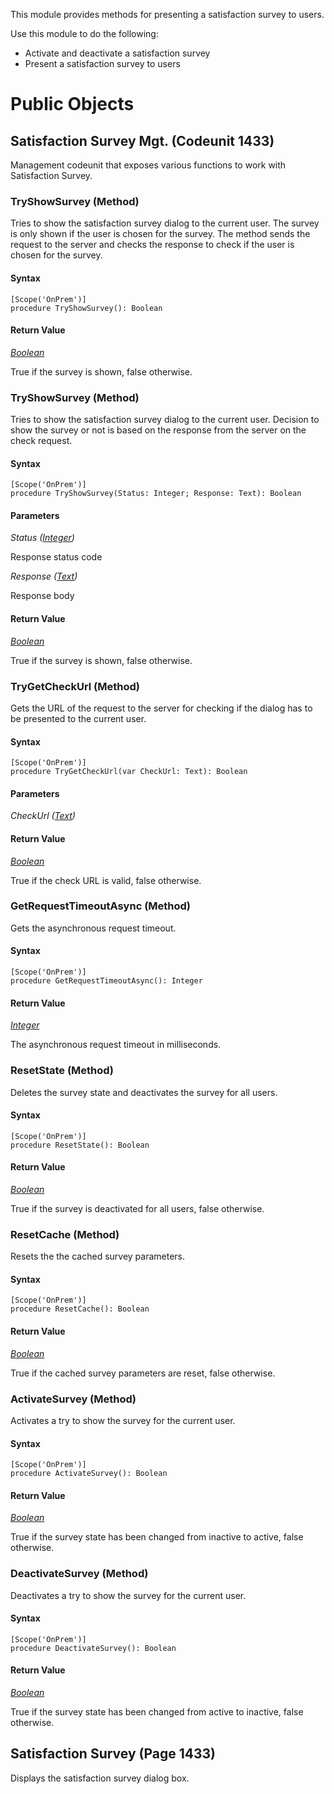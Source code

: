 This module provides methods for presenting a satisfaction survey to users.

Use this module to do the following:
- Activate and deactivate a satisfaction survey
- Present a satisfaction survey to users

# Public Objects
## Satisfaction Survey Mgt. (Codeunit 1433)

 Management codeunit that exposes various functions to work with Satisfaction Survey.
 

### TryShowSurvey (Method) <a name="TryShowSurvey"></a> 

 Tries to show the satisfaction survey dialog to the current user.
 The survey is only shown if the user is chosen for the survey. 
 The method sends the request to the server and checks the response to check if the user is chosen for the survey.
 

#### Syntax
```
[Scope('OnPrem')]
procedure TryShowSurvey(): Boolean
```
#### Return Value
*[Boolean](https://docs.microsoft.com/en-us/dynamics365/business-central/dev-itpro/developer/methods-auto/boolean/boolean-data-type)*

True if the survey is shown, false otherwise.
### TryShowSurvey (Method) <a name="TryShowSurvey"></a> 

 Tries to show the satisfaction survey dialog to the current user.
 Decision to show the survey or not is based on the response from the server on the check request.
 

#### Syntax
```
[Scope('OnPrem')]
procedure TryShowSurvey(Status: Integer; Response: Text): Boolean
```
#### Parameters
*Status ([Integer](https://docs.microsoft.com/en-us/dynamics365/business-central/dev-itpro/developer/methods-auto/integer/integer-data-type))* 

Response status code

*Response ([Text](https://docs.microsoft.com/en-us/dynamics365/business-central/dev-itpro/developer/methods-auto/text/text-data-type))* 

Response body

#### Return Value
*[Boolean](https://docs.microsoft.com/en-us/dynamics365/business-central/dev-itpro/developer/methods-auto/boolean/boolean-data-type)*

True if the survey is shown, false otherwise.
### TryGetCheckUrl (Method) <a name="TryGetCheckUrl"></a> 

 Gets the URL of the request to the server for checking if the dialog has to be presented to the current user.
 

#### Syntax
```
[Scope('OnPrem')]
procedure TryGetCheckUrl(var CheckUrl: Text): Boolean
```
#### Parameters
*CheckUrl ([Text](https://docs.microsoft.com/en-us/dynamics365/business-central/dev-itpro/developer/methods-auto/text/text-data-type))* 



#### Return Value
*[Boolean](https://docs.microsoft.com/en-us/dynamics365/business-central/dev-itpro/developer/methods-auto/boolean/boolean-data-type)*

True if the check URL is valid, false otherwise.
### GetRequestTimeoutAsync (Method) <a name="GetRequestTimeoutAsync"></a> 

 Gets the asynchronous request timeout.
 

#### Syntax
```
[Scope('OnPrem')]
procedure GetRequestTimeoutAsync(): Integer
```
#### Return Value
*[Integer](https://docs.microsoft.com/en-us/dynamics365/business-central/dev-itpro/developer/methods-auto/integer/integer-data-type)*

The asynchronous request timeout in milliseconds.
### ResetState (Method) <a name="ResetState"></a> 

 Deletes the survey state and deactivates the survey for all users.
 

#### Syntax
```
[Scope('OnPrem')]
procedure ResetState(): Boolean
```
#### Return Value
*[Boolean](https://docs.microsoft.com/en-us/dynamics365/business-central/dev-itpro/developer/methods-auto/boolean/boolean-data-type)*

True if the survey is deactivated for all users, false otherwise.
### ResetCache (Method) <a name="ResetCache"></a> 

 Resets the the cached survey parameters.
 

#### Syntax
```
[Scope('OnPrem')]
procedure ResetCache(): Boolean
```
#### Return Value
*[Boolean](https://docs.microsoft.com/en-us/dynamics365/business-central/dev-itpro/developer/methods-auto/boolean/boolean-data-type)*

True if the cached survey parameters are reset, false otherwise.
### ActivateSurvey (Method) <a name="ActivateSurvey"></a> 

 Activates a try to show the survey for the current user.
 

#### Syntax
```
[Scope('OnPrem')]
procedure ActivateSurvey(): Boolean
```
#### Return Value
*[Boolean](https://docs.microsoft.com/en-us/dynamics365/business-central/dev-itpro/developer/methods-auto/boolean/boolean-data-type)*

True if the survey state has been changed from inactive to active, false otherwise.
### DeactivateSurvey (Method) <a name="DeactivateSurvey"></a> 

 Deactivates a try to show the survey for the current user.
 

#### Syntax
```
[Scope('OnPrem')]
procedure DeactivateSurvey(): Boolean
```
#### Return Value
*[Boolean](https://docs.microsoft.com/en-us/dynamics365/business-central/dev-itpro/developer/methods-auto/boolean/boolean-data-type)*

True if the survey state has been changed from active to inactive, false otherwise.

## Satisfaction Survey (Page 1433)

 Displays the satisfaction survey dialog box.
 

